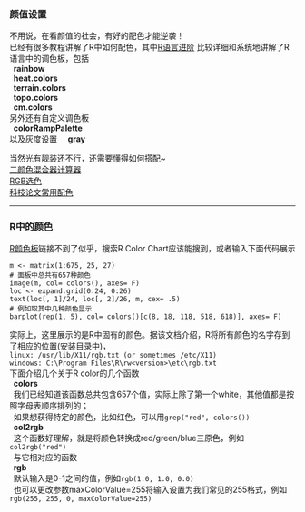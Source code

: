 ### 颜值设置  
  
不用说，在看颜值的社会，有好的配色才能逆袭！  
已经有很多教程讲解了R中如何配色，其中[R语言进阶](http://blog.csdn.net/u014801157/article/details/24372411)
比较详细和系统地讲解了R语言中的调色板，包括  
&ensp;**rainbow**  
&ensp;**heat.colors**  
&ensp;**terrain.colors**  
&ensp;**topo.colors**  
&ensp;**cm.colors**  
另外还有自定义调色板  
&ensp;**colorRampPalette**  
以及灰度设置  
&ensp;**gray**  

当然光有靓装还不行，还需要懂得如何搭配~  
[二颜色混合器计算器](http://www.osgeo.cn/app/sc501)  
[RGB选色](http://www.rapidtables.com/web/color/RGB_Color.htm)  
[科技论文常用配色](http://geog.uoregon.edu/datagraphics/color_scales.htm)  

---  

### R中的颜色  
  
[R颜色板](http://research.stowers.org/efg/R/Color/Chart/)链接不到了似乎，搜索R Color Chart应该能搜到，或者输入下面代码展示 

```  
m <- matrix(1:675, 25, 27)  
# 面板中总共有657种颜色  
image(m, col= colors(), axes= F)  
loc <- expand.grid(0:24, 0:26)
text(loc[, 1]/24, loc[, 2]/26, m, cex= .5)
# 例如取其中几种颜色显示
barplot(rep(1, 5), col= colors()[c(8, 18, 118, 518, 618)], axes= F)
```  

实际上，这里展示的是R中固有的颜色。据该文档介绍，R将所有颜色的名字存到了相应的位置(安装目录中)，  
`linux: /usr/lib/X11/rgb.txt (or sometimes /etc/X11)`  
`windows: C:\Program Files\R\rw<version>\etc\rgb.txt`  
下面介绍几个关于R color的几个函数  
&ensp;**colors**  
&ensp;我们已经知道该函数总共包含657个值，实际上除了第一个white，其他值都是按照字母表顺序排列的；  
&ensp;如果想获得特定的颜色，比如红色，可以用`grep("red", colors())`  
&ensp;**col2rgb**  
&ensp;这个函数好理解，就是将颜色转换成red/green/blue三原色，例如`col2rgb("red")`  
&ensp;与它相对应的函数  
&ensp;**rgb**  
&ensp;默认输入是0-1之间的值，例如`rgb(1.0, 1.0, 0.0)`  
&ensp;也可以更改参数maxColorValue=255将输入设置为我们常见的255格式，例如`rgb(255, 255, 0, maxColorValue=255)`  
